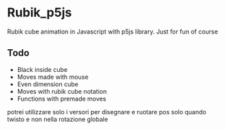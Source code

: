 # Rubik_p5js
Rubik cube animation in Javascript with p5js library. Just for fun of course

## Todo
* Black inside cube
* Moves made with mouse
* Even dimension cube
* Moves with rubik cube notation
* Functions with premade moves














potrei utilizzare solo i versori per disegnare e ruotare pos solo quando twisto e non nella rotazione globale
